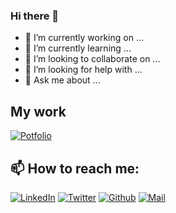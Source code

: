 ### Hi there 👋

- 🔭 I’m currently working on ...
- 🌱 I’m currently learning ...
- 👯 I’m looking to collaborate on ...
- 🤔 I’m looking for help with ...
- 💬 Ask me about ...

## My work
<a href="https://ljolliet.github.io" target="_blank"><img alt="Potfolio" src="https://img.shields.io/badge/portfolio-%234C566A.svg?&style=for-the-badge&logo=skyliner&logoColor=white&color=e25c5c" /></a>

## 📫 How to reach me:
<a href="https://www.linkedin.com/in/louis-jolliet" target="_blank"><img alt="LinkedIn" src="https://img.shields.io/badge/linkedin-%230077B5.svg?&style=for-the-badge&logo=linkedin&logoColor=white" /></a>
<a href="https://twitter.com/ljolliet" target="_blank"><img alt="Twitter" src="https://img.shields.io/badge/twitter-%231DA1F2.svg?&style=for-the-badge&logo=twitter&logoColor=white" /></a>
<a href="https://github.com/ljolliet" target="_blank"><img alt="Github" src="https://img.shields.io/badge/GitHub-%2312100E.svg?&style=for-the-badge&logo=Github&logoColor=white" /></a>
<a href="mailto:louisjolliet.pro@gmail.com" target="_blank"><img alt="Mail" src="https://img.shields.io/badge/gmail-%234C566A.svg?&style=for-the-badge&logo=gmail&logoColor=white&color=ea4335" /></a>
